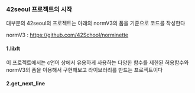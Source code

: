 ### 42seoul 프로젝트의 시작 ###

대부분의 42seoul의 프로젝트는 아래의 normV3의 폼을 기준으로 코드를 작성한다

normV3 : https://github.com/42School/norminette

#### 1.libft ####

이 프로젝트에서는 c언어 상에서 유용하게 사용하는 다양한 함수를 제한된 허용함수와 normV3의 폼을 이용해서 구현해보고 라이브러리를 만드는 프로젝트이다


#### 2.get_next_line ####
